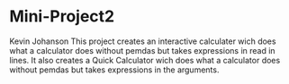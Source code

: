 # Mini-Project2
Kevin Johanson
This project creates an interactive calculater wich does what a calculator does without pemdas but takes expressions in read in lines. It also 
creates a Quick Calculator wich does what a calculator does without pemdas but takes expressions in the arguments.







